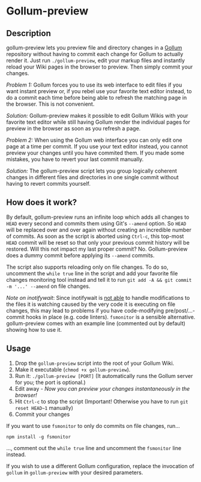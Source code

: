 # Gollum-preview

## Description

gollum-preview lets you preview file and directory changes in a [Gollum](https://github.com/gollum/gollum/) repository without having to commit each change for Gollum to actually render it. Just run `./gollum-preview`, edit your markup files and instantly reload your Wiki pages in the browser to preview. Then simply commit your changes.

*Problem 1:* Gollum forces you to use its web interface to edit files if you want instant preview or, if you rebel use your favorite text editor instead, to do a commit each time before being able to refresh the matching page in the browser. This is not convenient.

*Solution:* Gollum-preview makes it possible to edit Gollum Wikis with your favorite text editor while still having Gollum render the individual pages for preview in the browser as soon as you refresh a page.

*Problem 2:* When using the Gollum web interface you can only edit one page at a time per commit. If you use your text editor instead, you cannot preview your changes until you have commited them. If you made some mistakes, you have to revert your last commit manually.

*Solution:* The gollum-preview script lets you group logically coherent changes in different files and directories in one single commit without having to revert commits yourself.

## How does it work?

By default, gollum-preview runs an infinite loop which adds all changes to `HEAD` every second and commits them using Git's `--amend` option. So `HEAD` will be replaced over and over again without creating an incredible number of commits. As soon as the script is aborted using `Ctrl-c`, this top-most `HEAD` commit will be reset so that only your previous commit history will be restored. Will this not impact my last proper commit? No. Gollum-preview does a dummy commit before applying its `--amend` commits.

The script also supports reloading only on file changes. To do so, uncomment the `while true` line in the script and add your favorite file changes monitoring tool instead and tell it to run `git add -A && git commit -m '...' --amend` on file changes.

*Note on inotifywait*: Since inotifywait is
[not able](http://superuser.com/questions/181517/how-to-execute-a-command-whenever-a-file-changes)
to handle modifications to the files it is watching caused by the very code it is executing on file changes, this may lead to problems if you have code-modifying pre/post/...-commit hooks in place (e.g. code linters). `fsmonitor` is a sensible alternative. gollum-preview comes with an example line (commented out by default) showing how to use it.

## Usage

1. Drop the `gollum-preview` script into the root of your Gollum Wiki.
2. Make it executable (`chmod +x gollum-preview`).
3. Run it: `./gollum-preview [PORT]` (It automatically runs the Gollum server for you; the port is optional.)
4. Edit away *- Now you can preview your changes instantaneously in the browser!*
5. Hit `Ctrl-c` to stop the script (Important! Otherwise you have to run `git reset HEAD~1` manually)
6. Commit your changes

If you want to use `fsmonitor` to only do commits on file changes, run...

    npm install -g fsmonitor

..., comment out the `while true` line and uncomment the `fsmonitor` line instead.

If you wish to use a different Gollum configuration, replace the invocation of `gollum` in `gollum-preview` with your desired parameters.
